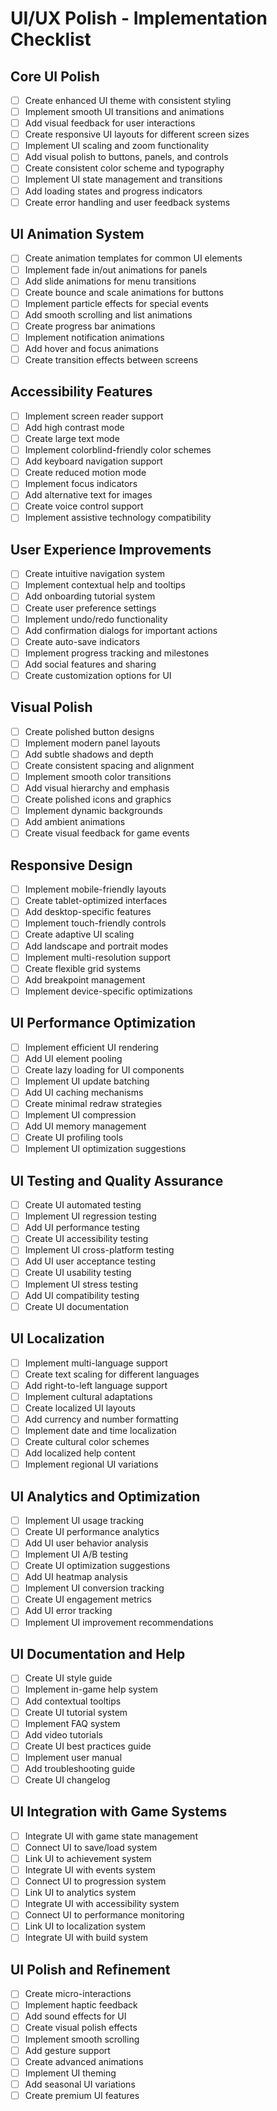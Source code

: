 # UI/UX Polish - Implementation Checklist

## Core UI Polish
- [ ] Create enhanced UI theme with consistent styling
- [ ] Implement smooth UI transitions and animations
- [ ] Add visual feedback for user interactions
- [ ] Create responsive UI layouts for different screen sizes
- [ ] Implement UI scaling and zoom functionality
- [ ] Add visual polish to buttons, panels, and controls
- [ ] Create consistent color scheme and typography
- [ ] Implement UI state management and transitions
- [ ] Add loading states and progress indicators
- [ ] Create error handling and user feedback systems

## UI Animation System
- [ ] Create animation templates for common UI elements
- [ ] Implement fade in/out animations for panels
- [ ] Add slide animations for menu transitions
- [ ] Create bounce and scale animations for buttons
- [ ] Implement particle effects for special events
- [ ] Add smooth scrolling and list animations
- [ ] Create progress bar animations
- [ ] Implement notification animations
- [ ] Add hover and focus animations
- [ ] Create transition effects between screens

## Accessibility Features
- [ ] Implement screen reader support
- [ ] Add high contrast mode
- [ ] Create large text mode
- [ ] Implement colorblind-friendly color schemes
- [ ] Add keyboard navigation support
- [ ] Create reduced motion mode
- [ ] Implement focus indicators
- [ ] Add alternative text for images
- [ ] Create voice control support
- [ ] Implement assistive technology compatibility

## User Experience Improvements
- [ ] Create intuitive navigation system
- [ ] Implement contextual help and tooltips
- [ ] Add onboarding tutorial system
- [ ] Create user preference settings
- [ ] Implement undo/redo functionality
- [ ] Add confirmation dialogs for important actions
- [ ] Create auto-save indicators
- [ ] Implement progress tracking and milestones
- [ ] Add social features and sharing
- [ ] Create customization options for UI

## Visual Polish
- [ ] Create polished button designs
- [ ] Implement modern panel layouts
- [ ] Add subtle shadows and depth
- [ ] Create consistent spacing and alignment
- [ ] Implement smooth color transitions
- [ ] Add visual hierarchy and emphasis
- [ ] Create polished icons and graphics
- [ ] Implement dynamic backgrounds
- [ ] Add ambient animations
- [ ] Create visual feedback for game events

## Responsive Design
- [ ] Implement mobile-friendly layouts
- [ ] Create tablet-optimized interfaces
- [ ] Add desktop-specific features
- [ ] Implement touch-friendly controls
- [ ] Create adaptive UI scaling
- [ ] Add landscape and portrait modes
- [ ] Implement multi-resolution support
- [ ] Create flexible grid systems
- [ ] Add breakpoint management
- [ ] Implement device-specific optimizations

## UI Performance Optimization
- [ ] Implement efficient UI rendering
- [ ] Add UI element pooling
- [ ] Create lazy loading for UI components
- [ ] Implement UI update batching
- [ ] Add UI caching mechanisms
- [ ] Create minimal redraw strategies
- [ ] Implement UI compression
- [ ] Add UI memory management
- [ ] Create UI profiling tools
- [ ] Implement UI optimization suggestions

## UI Testing and Quality Assurance
- [ ] Create UI automated testing
- [ ] Implement UI regression testing
- [ ] Add UI performance testing
- [ ] Create UI accessibility testing
- [ ] Implement UI cross-platform testing
- [ ] Add UI user acceptance testing
- [ ] Create UI usability testing
- [ ] Implement UI stress testing
- [ ] Add UI compatibility testing
- [ ] Create UI documentation

## UI Localization
- [ ] Implement multi-language support
- [ ] Create text scaling for different languages
- [ ] Add right-to-left language support
- [ ] Implement cultural adaptations
- [ ] Create localized UI layouts
- [ ] Add currency and number formatting
- [ ] Implement date and time localization
- [ ] Create cultural color schemes
- [ ] Add localized help content
- [ ] Implement regional UI variations

## UI Analytics and Optimization
- [ ] Implement UI usage tracking
- [ ] Create UI performance analytics
- [ ] Add UI user behavior analysis
- [ ] Implement UI A/B testing
- [ ] Create UI optimization suggestions
- [ ] Add UI heatmap analysis
- [ ] Implement UI conversion tracking
- [ ] Create UI engagement metrics
- [ ] Add UI error tracking
- [ ] Implement UI improvement recommendations

## UI Documentation and Help
- [ ] Create UI style guide
- [ ] Implement in-game help system
- [ ] Add contextual tooltips
- [ ] Create UI tutorial system
- [ ] Implement FAQ system
- [ ] Add video tutorials
- [ ] Create UI best practices guide
- [ ] Implement user manual
- [ ] Add troubleshooting guide
- [ ] Create UI changelog

## UI Integration with Game Systems
- [ ] Integrate UI with game state management
- [ ] Connect UI to save/load system
- [ ] Link UI to achievement system
- [ ] Integrate UI with events system
- [ ] Connect UI to progression system
- [ ] Link UI to analytics system
- [ ] Integrate UI with accessibility system
- [ ] Connect UI to performance monitoring
- [ ] Link UI to localization system
- [ ] Integrate UI with build system

## UI Polish and Refinement
- [ ] Create micro-interactions
- [ ] Implement haptic feedback
- [ ] Add sound effects for UI
- [ ] Create visual polish effects
- [ ] Implement smooth scrolling
- [ ] Add gesture support
- [ ] Create advanced animations
- [ ] Implement UI theming
- [ ] Add seasonal UI variations
- [ ] Create premium UI features 